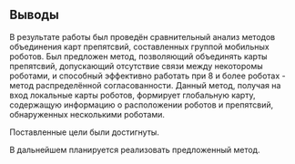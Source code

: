 ﻿## Выводы

В результате работы был проведён сравнительный анализ методов объединения карт препятсвий, составленных группой мобильных роботов. Был предложен метод, позволяющий объединять карты препятсвий, допускающий отсутствие связи между некоторомы роботами, и способный эффективно работать при 8 и более роботах - метод распределённой согласованности. Данный метод, получая на вход локальные карты роботов, формирует глобальную карту, содержащую информацию о расположении роботов и препятсвий, обнаруженных несколькими роботами.

Поставленные цели были достигнуты.

В дальнейшем планируется реализовать предложенный метод.